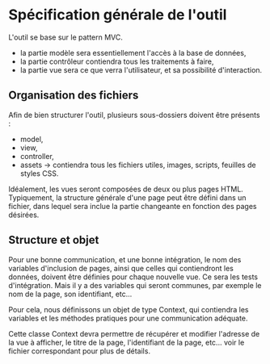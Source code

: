 
# Spécification générale de l'outil

L'outil se base sur le pattern MVC.
* la partie modèle sera essentiellement l'accès à la base de données,
* la partie contrôleur contiendra tous les traitements à faire,
* la partie vue sera ce que verra l'utilisateur, et sa possibilité d'interaction.


## Organisation des fichiers

Afin de bien structurer l'outil, plusieurs sous-dossiers doivent être présents :
* model,
* view,
* controller,
* assets -> contiendra tous les fichiers utiles, images, scripts, feuilles de styles CSS.

Idéalement, les vues seront composées de deux ou plus pages HTML. Typiquement, la structure
générale d'une page peut être défini dans un fichier, dans lequel sera inclue la partie changeante
en fonction des pages désirées.


## Structure et objet

Pour une bonne communication, et une bonne intégration, le nom des variables d'inclusion de pages,
ainsi que celles qui contiendront les données, doivent être définies pour chaque nouvelle vue.
Ce sera les tests d'intégration.
Mais il y a des variables qui seront communes, par exemple le nom de la page, son identifiant, etc...

Pour cela, nous définissons un objet de type Context, qui contiendra les variables et les méthodes
pratiques pour une communication adéquate.

Cette classe Context devra permettre de récupérer et modifier l'adresse de la vue à afficher,
le titre de la page, l'identifiant de la page, etc... voir le fichier correspondant pour plus de détails.
